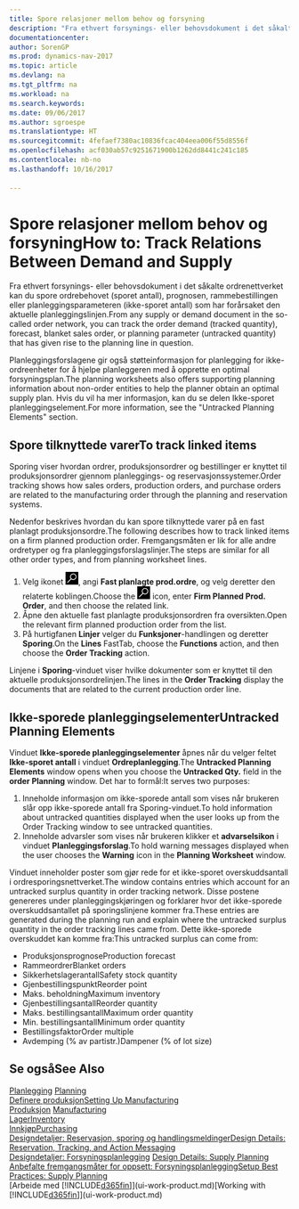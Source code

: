```yaml
---
title: Spore relasjoner mellom behov og forsyning
description: "Fra ethvert forsynings- eller behovsdokument i det såkalte ordrenettverket kan du spore ordrebehovet (sporet antall), prognosen, rammebestillingen eller planleggingsparameteren (ikke-sporet antall) som har forårsaket den aktuelle planleggingslinjen."
documentationcenter: 
author: SorenGP
ms.prod: dynamics-nav-2017
ms.topic: article
ms.devlang: na
ms.tgt_pltfrm: na
ms.workload: na
ms.search.keywords: 
ms.date: 09/06/2017
ms.author: sgroespe
ms.translationtype: HT
ms.sourcegitcommit: 4fefaef7380ac10836fcac404eea006f55d8556f
ms.openlocfilehash: acf030ab57c9251671900b1262dd8441c241c185
ms.contentlocale: nb-no
ms.lasthandoff: 10/16/2017

---
```

# <a name="how-to-track-relations-between-demand-and-supply"></a><span data-ttu-id="65528-103">Spore relasjoner mellom behov og forsyning</span><span class="sxs-lookup"><span data-stu-id="65528-103">How to: Track Relations Between Demand and Supply</span></span>
<span data-ttu-id="65528-104">Fra ethvert forsynings- eller behovsdokument i det såkalte ordrenettverket kan du spore ordrebehovet (sporet antall), prognosen, rammebestillingen eller planleggingsparameteren (ikke-sporet antall) som har forårsaket den aktuelle planleggingslinjen.</span><span class="sxs-lookup"><span data-stu-id="65528-104">From any supply or demand document in the so-called order network, you can track the order demand (tracked quantity), forecast, blanket sales order, or planning parameter (untracked quantity) that has given rise to the planning line in question.</span></span>

<span data-ttu-id="65528-105">Planleggingsforslagene gir også støtteinformasjon for planlegging for ikke-ordreenheter for å hjelpe planleggeren med å opprette en optimal forsyningsplan.</span><span class="sxs-lookup"><span data-stu-id="65528-105">The planning worksheets also offers supporting planning information about non-order entities to help the planner obtain an optimal supply plan.</span></span> <span data-ttu-id="65528-106">Hvis du vil ha mer informasjon, kan du se delen Ikke-sporet planleggingselement.</span><span class="sxs-lookup"><span data-stu-id="65528-106">For more information, see the "Untracked Planning Elements" section.</span></span>

## <a name="to-track-linked-items"></a><span data-ttu-id="65528-107">Spore tilknyttede varer</span><span class="sxs-lookup"><span data-stu-id="65528-107">To track linked items</span></span>
<span data-ttu-id="65528-108">Sporing viser hvordan ordrer, produksjonsordrer og bestillinger er knyttet til produksjonsordrer gjennom planleggings- og reservasjonssystemer.</span><span class="sxs-lookup"><span data-stu-id="65528-108">Order tracking shows how sales orders, production orders, and purchase orders are related to the manufacturing order through the planning and reservation systems.</span></span>

<span data-ttu-id="65528-109">Nedenfor beskrives hvordan du kan spore tilknyttede varer på en fast planlagt produksjonsordre.</span><span class="sxs-lookup"><span data-stu-id="65528-109">The following describes how to track linked items on a firm planned production order.</span></span> <span data-ttu-id="65528-110">Fremgangsmåten er lik for alle andre ordretyper og fra planleggingsforslagslinjer.</span><span class="sxs-lookup"><span data-stu-id="65528-110">The steps are similar for all other order types, and from planning worksheet lines.</span></span>

1. <span data-ttu-id="65528-111">Velg ikonet ![Søk etter side eller rapport](media/ui-search/search_small.png "Søk etter side eller rapport"), angi **Fast planlagte prod.ordre**, og velg deretter den relaterte koblingen.</span><span class="sxs-lookup"><span data-stu-id="65528-111">Choose the ![Search for Page or Report](media/ui-search/search_small.png "Search for Page or Report icon") icon, enter **Firm Planned Prod. Order**, and then choose the related link.</span></span>
2. <span data-ttu-id="65528-112">Åpne den aktuelle fast planlagte produksjonsordren fra oversikten.</span><span class="sxs-lookup"><span data-stu-id="65528-112">Open the relevant firm planned production order from the list.</span></span>
3. <span data-ttu-id="65528-113">På hurtigfanen **Linjer** velger du **Funksjoner**-handlingen og deretter **Sporing**.</span><span class="sxs-lookup"><span data-stu-id="65528-113">On the **Lines** FastTab, choose the **Functions** action, and then choose the **Order Tracking** action.</span></span>

<span data-ttu-id="65528-114">Linjene i **Sporing**-vinduet viser hvilke dokumenter som er knyttet til den aktuelle produksjonsordrelinjen.</span><span class="sxs-lookup"><span data-stu-id="65528-114">The lines in the **Order Tracking** display the documents that are related to the current production order line.</span></span>

## <a name="untracked-planning-elements"></a><span data-ttu-id="65528-115">Ikke-sporede planleggingselementer</span><span class="sxs-lookup"><span data-stu-id="65528-115">Untracked Planning Elements</span></span>
<span data-ttu-id="65528-116">Vinduet **Ikke-sporede planleggingselementer** åpnes når du velger feltet **Ikke-sporet antall** i vinduet **Ordreplanlegging**.</span><span class="sxs-lookup"><span data-stu-id="65528-116">The **Untracked Planning Elements** window opens when you choose the **Untracked Qty.** field in the **order Planning** window.</span></span> <span data-ttu-id="65528-117">Det har to formål:</span><span class="sxs-lookup"><span data-stu-id="65528-117">It serves two purposes:</span></span>

1. <span data-ttu-id="65528-118">Inneholde informasjon om ikke-sporede antall som vises når brukeren slår opp ikke-sporede antall fra Sporing-vinduet.</span><span class="sxs-lookup"><span data-stu-id="65528-118">To hold information about untracked quantities displayed when the user looks up from the Order Tracking window to see untracked quantities.</span></span>
2. <span data-ttu-id="65528-119">Inneholde advarsler som vises når brukeren klikker et **advarselsikon** i vinduet **Planleggingsforslag**.</span><span class="sxs-lookup"><span data-stu-id="65528-119">To hold warning messages displayed when the user chooses the **Warning** icon in the **Planning Worksheet** window.</span></span>

<span data-ttu-id="65528-120">Vinduet inneholder poster som gjør rede for et ikke-sporet overskuddsantall i ordresporingsnettverket.</span><span class="sxs-lookup"><span data-stu-id="65528-120">The window contains entries which account for an untracked surplus quantity in order tracking network.</span></span> <span data-ttu-id="65528-121">Disse postene genereres under planleggingskjøringen og forklarer hvor det ikke-sporede overskuddsantallet på sporingslinjene kommer fra.</span><span class="sxs-lookup"><span data-stu-id="65528-121">These entries are generated during the planning run and explain where the untracked surplus quantity in the order tracking lines came from.</span></span> <span data-ttu-id="65528-122">Dette ikke-sporede overskuddet kan komme fra:</span><span class="sxs-lookup"><span data-stu-id="65528-122">This untracked surplus can come from:</span></span>

- <span data-ttu-id="65528-123">Produksjonsprognose</span><span class="sxs-lookup"><span data-stu-id="65528-123">Production forecast</span></span>
- <span data-ttu-id="65528-124">Rammeordrer</span><span class="sxs-lookup"><span data-stu-id="65528-124">Blanket orders</span></span>
- <span data-ttu-id="65528-125">Sikkerhetslagerantall</span><span class="sxs-lookup"><span data-stu-id="65528-125">Safety stock quantity</span></span>
- <span data-ttu-id="65528-126">Gjenbestillingspunkt</span><span class="sxs-lookup"><span data-stu-id="65528-126">Reorder point</span></span>
- <span data-ttu-id="65528-127">Maks. beholdning</span><span class="sxs-lookup"><span data-stu-id="65528-127">Maximum inventory</span></span>
- <span data-ttu-id="65528-128">Gjenbestillingsantall</span><span class="sxs-lookup"><span data-stu-id="65528-128">Reorder quantity</span></span>
- <span data-ttu-id="65528-129">Maks. bestillingsantall</span><span class="sxs-lookup"><span data-stu-id="65528-129">Maximum order quantity</span></span>
- <span data-ttu-id="65528-130">Min. bestillingsantall</span><span class="sxs-lookup"><span data-stu-id="65528-130">Minimum order quantity</span></span>
- <span data-ttu-id="65528-131">Bestillingsfaktor</span><span class="sxs-lookup"><span data-stu-id="65528-131">Order multiple</span></span>
- <span data-ttu-id="65528-132">Avdemping (% av partistr.)</span><span class="sxs-lookup"><span data-stu-id="65528-132">Dampener (% of lot size)</span></span>

## <a name="see-also"></a><span data-ttu-id="65528-133">Se også</span><span class="sxs-lookup"><span data-stu-id="65528-133">See Also</span></span>  
<span data-ttu-id="65528-134">[Planlegging](production-planning.md) </span><span class="sxs-lookup"><span data-stu-id="65528-134">[Planning](production-planning.md) </span></span>  
[<span data-ttu-id="65528-135">Definere produksjon</span><span class="sxs-lookup"><span data-stu-id="65528-135">Setting Up Manufacturing</span></span>](production-configure-production-processes.md)  
<span data-ttu-id="65528-136">[Produksjon](production-manage-manufacturing.md)  </span><span class="sxs-lookup"><span data-stu-id="65528-136">[Manufacturing](production-manage-manufacturing.md)  </span></span>  
[<span data-ttu-id="65528-137">Lager</span><span class="sxs-lookup"><span data-stu-id="65528-137">Inventory</span></span>](inventory-manage-inventory.md)  
[<span data-ttu-id="65528-138">Innkjøp</span><span class="sxs-lookup"><span data-stu-id="65528-138">Purchasing</span></span>](purchasing-manage-purchasing.md)  
[<span data-ttu-id="65528-139">Designdetaljer: Reservasjon, sporing og handlingsmeldinger</span><span class="sxs-lookup"><span data-stu-id="65528-139">Design Details: Reservation, Tracking, and Action Messaging</span></span>](design-details-reservation-order-tracking-and-action-messaging.md)  
<span data-ttu-id="65528-140">[Designdetaljer: Forsyningsplanlegging](design-details-supply-planning.md) </span><span class="sxs-lookup"><span data-stu-id="65528-140">[Design Details: Supply Planning](design-details-supply-planning.md) </span></span>  
[<span data-ttu-id="65528-141">Anbefalte fremgangsmåter for oppsett: Forsyningsplanlegging</span><span class="sxs-lookup"><span data-stu-id="65528-141">Setup Best Practices: Supply Planning</span></span>](setup-best-practices-supply-planning.md)  
<span data-ttu-id="65528-142">[Arbeide med [!INCLUDE[d365fin](includes/d365fin_md.md)]](ui-work-product.md)</span><span class="sxs-lookup"><span data-stu-id="65528-142">[Working with [!INCLUDE[d365fin](includes/d365fin_md.md)]](ui-work-product.md)</span></span>

